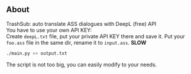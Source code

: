 ## About  
TrashSub: auto translate ASS dialogues with DeepL (free) API  
You have to use your own API KEY:  
Create `deepL.txt` file, put your private API KEY there and save it.
Put your `foo.ass` file in the same dir, rename it to `input.ass`.
**SLOW**
```bash
./main.py >> output.txt
```
The script is not too big, you can easily modify to your needs.
